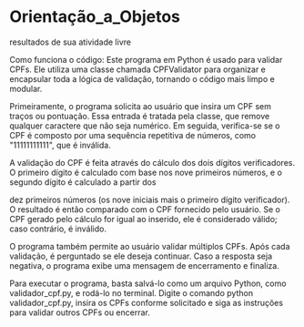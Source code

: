 # Orientação_a_Objetos
 resultados de sua atividade livre


Como funciona o código:
Este programa em Python é usado para validar CPFs. Ele utiliza uma classe chamada CPFValidator para organizar e encapsular toda a lógica de validação, tornando o código mais limpo e modular.

Primeiramente, o programa solicita ao usuário que insira um CPF sem traços ou pontuação. Essa entrada é tratada pela classe, que remove qualquer caractere que não seja numérico. Em seguida, verifica-se se o CPF é composto por uma sequência repetitiva de números, como "11111111111", que é inválida.

A validação do CPF é feita através do cálculo dos dois dígitos verificadores. O primeiro dígito é calculado com base nos nove primeiros números, e o segundo dígito é calculado a partir dos

dez primeiros números (os nove iniciais mais o primeiro dígito verificador). O resultado é então comparado com o CPF fornecido pelo usuário. Se o CPF gerado pelo cálculo for igual ao inserido, ele é considerado válido; caso contrário, é inválido.

O programa também permite ao usuário validar múltiplos CPFs. Após cada validação, é perguntado se ele deseja continuar. Caso a resposta seja negativa, o programa exibe uma mensagem de encerramento e finaliza.

Para executar o programa, basta salvá-lo como um arquivo Python, como validador_cpf.py, e rodá-lo no terminal. Digite o comando python validador_cpf.py, insira os CPFs conforme solicitado e siga as instruções para validar outros CPFs ou encerrar.
